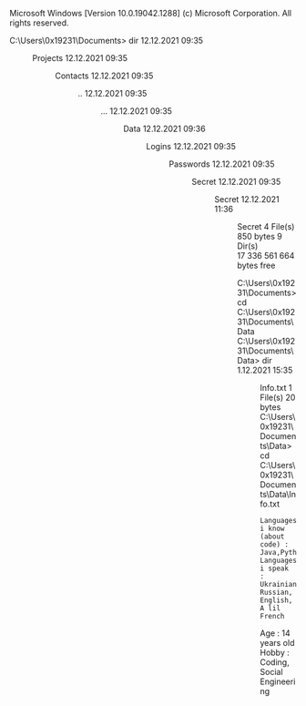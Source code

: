 Microsoft Windows [Version 10.0.19042.1288]
(c) Microsoft Corporation. All rights reserved.

C:\Users\0x19231\Documents> dir
12.12.2021  09:35    <DIR>          Projects
12.12.2021  09:35    <DIR>          Contacts
12.12.2021  09:35    <DIR>          ..
12.12.2021  09:35    <DIR>          ...
12.12.2021  09:35    <DIR>          Data
12.12.2021  09:36    <DIR>          Logins
12.12.2021  09:35    <DIR>          Passwords
12.12.2021  09:35    <DIR>          Secret
12.12.2021  09:35    <DIR>          Secret
12.12.2021  11:36    <DIR>          Secret
               4 File(s)              850 bytes
              9 Dir(s)  17 336 561 664 bytes free
	
C:\Users\0x19231\Documents> cd C:\Users\0x19231\Documents\Data
C:\Users\0x19231\Documents\Data> dir
	1.12.2021  15:35    <DIR>         Info.txt
	              1 File(s)              20 bytes
C:\Users\0x19231\Documents\Data> cd C:\Users\0x19231\Documents\Data\Info.txt
	
	Languages i know (about code) : Java,Python,CSS,C#,C++
	Languages i speak : Ukrainian, Russian, English, A lil French
 Age : 14 years old
	Hobby : Coding, Social Engineering
	
	
